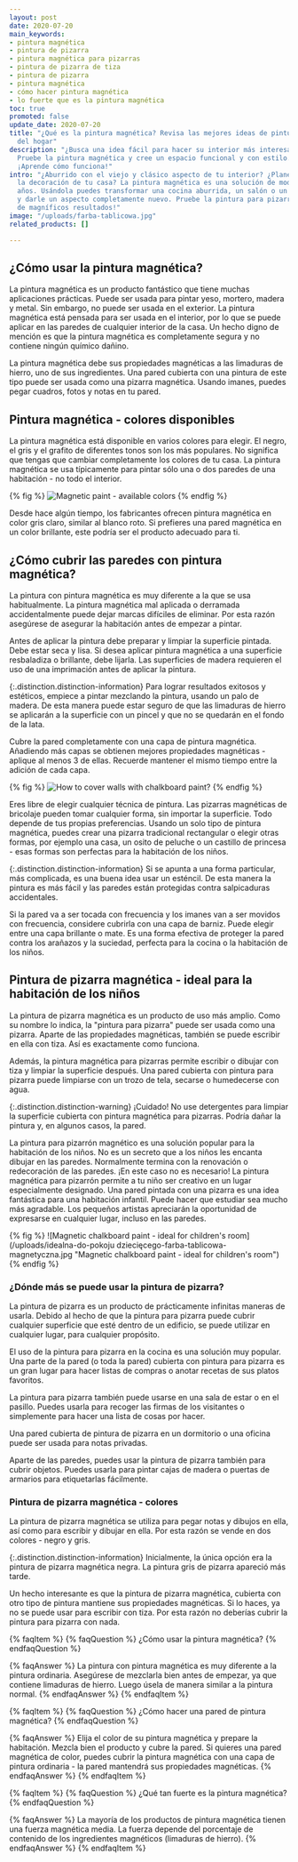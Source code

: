 ```yaml
---
layout: post
date: 2020-07-20
main_keywords:
- pintura magnética
- pintura de pizarra
- pintura magnética para pizarras
- pintura de pizarra de tiza
- pintura de pizarra
- pintura magnética
- cómo hacer pintura magnética
- lo fuerte que es la pintura magnética
toc: true
promoted: false
update_date: 2020-07-20
title: "¿Qué es la pintura magnética? Revisa las mejores ideas de pintura para decoración
  del hogar"
description: "¿Busca una idea fácil para hacer su interior más interesante? \U0001F3A8
  Pruebe la pintura magnética y cree un espacio funcional y con estilo. \U0001F449
  ¡Aprende cómo funciona!"
intro: "¿Aburrido con el viejo y clásico aspecto de tu interior? ¿Planeando refrescar
  la decoración de tu casa? La pintura magnética es una solución de moda en los últimos
  años. Usándola puedes transformar una cocina aburrida, un salón o un cuarto de niños
  y darle un aspecto completamente nuevo. Pruebe la pintura para pizarra y disfrute
  de magníficos resultados!"
image: "/uploads/farba-tablicowa.jpg"
related_products: []

---
```

## ¿Cómo usar la pintura magnética?

La pintura magnética es un producto fantástico que tiene muchas aplicaciones prácticas. Puede ser usada para pintar yeso, mortero, madera y metal. Sin embargo, no puede ser usada en el exterior. La pintura magnética está pensada para ser usada en el interior, por lo que se puede aplicar en las paredes de cualquier interior de la casa. Un hecho digno de mención es que la pintura magnética es completamente segura y no contiene ningún químico dañino.

La pintura magnética debe sus propiedades magnéticas a las limaduras de hierro, uno de sus ingredientes. Una pared cubierta con una pintura de este tipo puede ser usada como una pizarra magnética. Usando imanes, puedes pegar cuadros, fotos y notas en tu pared.

## Pintura magnética - colores disponibles

La pintura magnética está disponible en varios colores para elegir. El negro, el gris y el grafito de diferentes tonos son los más populares. No significa que tengas que cambiar completamente los colores de tu casa. La pintura magnética se usa típicamente para pintar sólo una o dos paredes de una habitación - no todo el interior.

{% fig %}
![Magnetic paint - available colors](/uploads/czym-jest-farba-magnetyczna-i-jak-mozna-ja-wykorzystac.jpeg "Magnetic paint - available colors")
{% endfig %}

Desde hace algún tiempo, los fabricantes ofrecen pintura magnética en color gris claro, similar al blanco roto. Si prefieres una pared magnética en un color brillante, este podría ser el producto adecuado para ti.

## ¿Cómo cubrir las paredes con pintura magnética?

La pintura con pintura magnética es muy diferente a la que se usa habitualmente. La pintura magnética mal aplicada o derramada accidentalmente puede dejar marcas difíciles de eliminar. Por esta razón asegúrese de asegurar la habitación antes de empezar a pintar.

Antes de aplicar la pintura debe preparar y limpiar la superficie pintada. Debe estar seca y lisa. Si desea aplicar pintura magnética a una superficie resbaladiza o brillante, debe lijarla. Las superficies de madera requieren el uso de una imprimación antes de aplicar la pintura.

{:.distinction.distinction-information}
Para lograr resultados exitosos y estéticos, empiece a pintar mezclando la pintura, usando un palo de madera. De esta manera puede estar seguro de que las limaduras de hierro se aplicarán a la superficie con un pincel y que no se quedarán en el fondo de la lata.

Cubre la pared completamente con una capa de pintura magnética. Añadiendo más capas se obtienen mejores propiedades magnéticas - aplique al menos 3 de ellas. Recuerde mantener el mismo tiempo entre la adición de cada capa.

{% fig %}
![How to cover walls with chalkboard paint?](/uploads/jak-poprawnie-malowac-farba-magnetyczna.jpg "How to cover walls with chalkboard paint?")
{% endfig %}

Eres libre de elegir cualquier técnica de pintura. Las pizarras magnéticas de bricolaje pueden tomar cualquier forma, sin importar la superficie. Todo depende de tus propias preferencias. Usando un solo tipo de pintura magnética, puedes crear una pizarra tradicional rectangular o elegir otras formas, por ejemplo una casa, un osito de peluche o un castillo de princesa - esas formas son perfectas para la habitación de los niños.

{:.distinction.distinction-information}
Si se apunta a una forma particular, más complicada, es una buena idea usar un esténcil. De esta manera la pintura es más fácil y las paredes están protegidas contra salpicaduras accidentales.

Si la pared va a ser tocada con frecuencia y los imanes van a ser movidos con frecuencia, considere cubrirla con una capa de barniz. Puede elegir entre una capa brillante o mate. Es una forma efectiva de proteger la pared contra los arañazos y la suciedad, perfecta para la cocina o la habitación de los niños.

## Pintura de pizarra magnética - ideal para la habitación de los niños

La pintura de pizarra magnética es un producto de uso más amplio. Como su nombre lo indica, la "pintura para pizarra" puede ser usada como una pizarra. Aparte de las propiedades magnéticas, también se puede escribir en ella con tiza. Así es exactamente como funciona.

Además, la pintura magnética para pizarras permite escribir o dibujar con tiza y limpiar la superficie después. Una pared cubierta con pintura para pizarra puede limpiarse con un trozo de tela, secarse o humedecerse con agua.

{:.distinction.distinction-warning}
¡Cuidado! No use detergentes para limpiar la superficie cubierta con pintura magnética para pizarras. Podría dañar la pintura y, en algunos casos, la pared.

La pintura para pizarrón magnético es una solución popular para la habitación de los niños. No es un secreto que a los niños les encanta dibujar en las paredes. Normalmente termina con la renovación o redecoración de las paredes. ¡En este caso no es necesario! La pintura magnética para pizarrón permite a tu niño ser creativo en un lugar especialmente designado. Una pared pintada con una pizarra es una idea fantástica para una habitación infantil. Puede hacer que estudiar sea mucho más agradable. Los pequeños artistas apreciarán la oportunidad de expresarse en cualquier lugar, incluso en las paredes.

{% fig %}
![Magnetic chalkboard paint - ideal for children's room](/uploads/idealna-do-pokoju dziecięcego-farba-tablicowa-magnetyczna.jpg "Magnetic chalkboard paint - ideal for children's room")
{% endfig %}

### ¿Dónde más se puede usar la pintura de pizarra?

La pintura de pizarra es un producto de prácticamente infinitas maneras de usarla. Debido al hecho de que la pintura para pizarra puede cubrir cualquier superficie que esté dentro de un edificio, se puede utilizar en cualquier lugar, para cualquier propósito.

El uso de la pintura para pizarra en la cocina es una solución muy popular. Una parte de la pared (o toda la pared) cubierta con pintura para pizarra es un gran lugar para hacer listas de compras o anotar recetas de sus platos favoritos.

La pintura para pizarra también puede usarse en una sala de estar o en el pasillo. Puedes usarla para recoger las firmas de los visitantes o simplemente para hacer una lista de cosas por hacer.

Una pared cubierta de pintura de pizarra en un dormitorio o una oficina puede ser usada para notas privadas.

Aparte de las paredes, puedes usar la pintura de pizarra también para cubrir objetos. Puedes usarla para pintar cajas de madera o puertas de armarios para etiquetarlas fácilmente.

### Pintura de pizarra magnética - colores

La pintura de pizarra magnética se utiliza para pegar notas y dibujos en ella, así como para escribir y dibujar en ella. Por esta razón se vende en dos colores - negro y gris.

{:.distinction.distinction-information}
Inicialmente, la única opción era la pintura de pizarra magnética negra. La pintura gris de pizarra apareció más tarde.

Un hecho interesante es que la pintura de pizarra magnética, cubierta con otro tipo de pintura mantiene sus propiedades magnéticas. Si lo haces, ya no se puede usar para escribir con tiza. Por esta razón no deberías cubrir la pintura para pizarra con nada.

{% faqItem %}
{% faqQuestion %}
¿Cómo usar la pintura magnética?
{% endfaqQuestion %}

{% faqAnswer %}
La pintura con pintura magnética es muy diferente a la pintura ordinaria. Asegúrese de mezclarla bien antes de empezar, ya que contiene limaduras de hierro. Luego úsela de manera similar a la pintura normal.
{% endfaqAnswer %}
{% endfaqItem %}

{% faqItem %}
{% faqQuestion %}
¿Cómo hacer una pared de pintura magnética?
{% endfaqQuestion %}

{% faqAnswer %}
Elija el color de su pintura magnética y prepare la habitación. Mezcla bien el producto y cubre la pared. Si quieres una pared magnética de color, puedes cubrir la pintura magnética con una capa de pintura ordinaria - la pared mantendrá sus propiedades magnéticas.
{% endfaqAnswer %}
{% endfaqItem %}

{% faqItem %}
{% faqQuestion %}
¿Qué tan fuerte es la pintura magnética?
{% endfaqQuestion %}

{% faqAnswer %}
La mayoría de los productos de pintura magnética tienen una fuerza magnética media. La fuerza depende del porcentaje de contenido de los ingredientes magnéticos (limaduras de hierro).
{% endfaqAnswer %}
{% endfaqItem %}